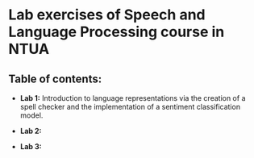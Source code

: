 # Lab exercises of Speech and Language Processing course in NTUA


## Table of contents:
- __Lab 1:__ Introduction to language representations via the creation of a spell checker and the implementation of a sentiment classification model.

- __Lab 2:__

- __Lab 3:__
